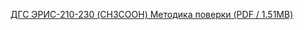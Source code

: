 [ДГС ЭРИС-210-230 (CH3COOH) Методика поверки (PDF / 1.51MB)](https://eriskip.com/uploads/files/ru/1/174/dgs-eris-210-dgs-eris-230-uks-kislota.pdf)
